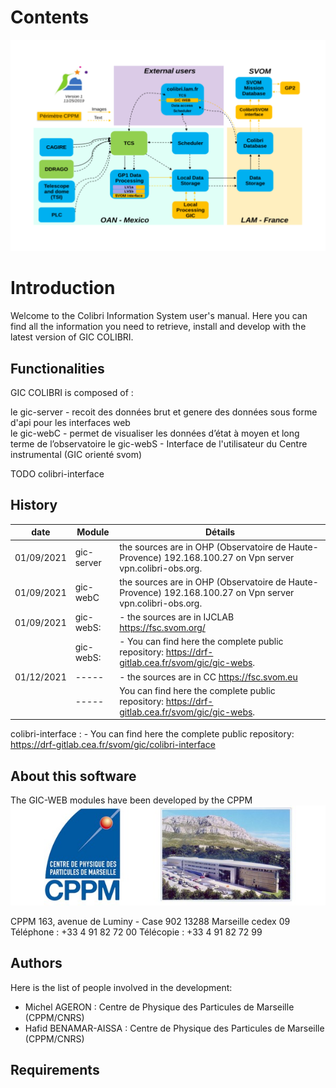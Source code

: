 
# Contents

![gic components](images/schema1.png)

# Introduction
Welcome to the Colibri Information System user's manual.
Here you can find all the information you need to retrieve, install and develop with the latest version of GIC COLIBRI.


## Functionalities
GIC COLIBRI is composed of :

le gic-server   - recoit des données brut et genere des données sous forme d'api pour les interfaces web  
le gic-webC     - permet de visualiser les données d’état à moyen et long terme de l’observatoire
le gic-webS     - Interface de l'utilisateur du Centre instrumental (GIC orienté svom) 

TODO
colibri-interface


## History



| date        | Module      |Détails      |
| ------|-----|-----|
| 01/09/2021|gic-server | the sources are in OHP (Observatoire de Haute-Provence) 192.168.100.27 on Vpn server vpn.colibri-obs.org.|
| 01/09/2021|gic-webC| the sources are in OHP (Observatoire de Haute-Provence) 192.168.100.27 on Vpn server vpn.colibri-obs.org.|
| 01/09/2021|gic-webS: |- the sources are in IJCLAB https://fsc.svom.org/ |
|           |gic-webS: |- You can find here the complete public repository: https://drf-gitlab.cea.fr/svom/gic/gic-webs.|
| 01/12/2021|-----|- the sources are in CC https://fsc.svom.eu|
|           |-----|You can find here the complete public repository: https://drf-gitlab.cea.fr/svom/gic/gic-webs.|




colibri-interface :
            - You can find here the complete public repository: https://drf-gitlab.cea.fr/svom/gic/colibri-interface
 

## About this software

The GIC-WEB modules have been developed by the CPPM ![At the heart of the universe and matter](images/cppm.jpeg)


CPPM
163, avenue de Luminy - Case 902
13288 Marseille cedex 09
Téléphone : +33 4 91 82 72 00
Télécopie : +33 4 91 82 72 99


## Authors

Here is the list of people involved in the development:

 - Michel AGERON         : Centre de Physique des Particules de Marseille (CPPM/CNRS)
 - Hafid BENAMAR-AISSA   : Centre de Physique des Particules de Marseille (CPPM/CNRS)



## Requirements
